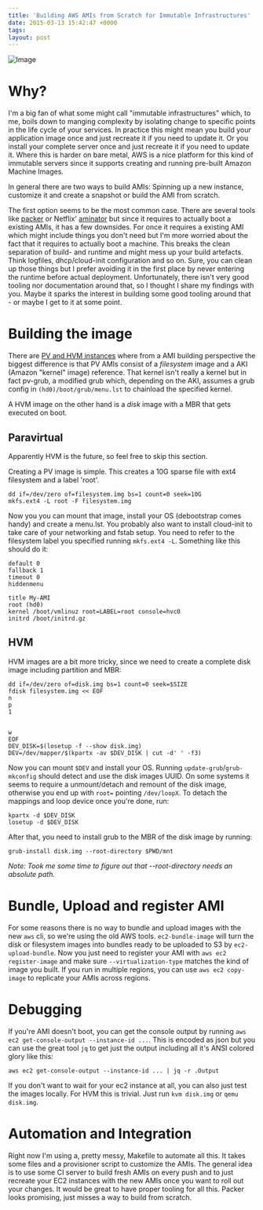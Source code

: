 ```yaml
---
title: 'Building AWS AMIs from Scratch for Immutable Infrastructures'
date: 2015-03-13 15:42:47 +0000
tags: 
layout: post
---
```

![Image](/content/images/2015/Mar/Rahn_Kloster_Sanct_Gallen_nach_Lasius_700.jpg)
# Why?
I'm a big fan of what some might call "immutable infrastructures" which, to me, boils down to manging complexity by isolating change to specific points in the life cycle of your services.
In practice this might mean you build your application image once and just recreate it if you need to update it.
Or you install your complete server once and just recreate it if you need to update it. Where this is harder on bare metal, AWS is a nice platform for this kind of immutable servers since it supports creating and running pre-built Amazon Machine Images.

In general there are two ways to build AMIs: Spinning up a new instance, customize it and create a snapshot or build the AMI from scratch.

The first option seems to be the most common case. There are several tools like [packer](https://www.packer.io/) or Netflix' [aminator](https://github.com/Netflix/aminator) but since it requires to actually boot a existing AMIs, it has a few downsides. For once it requires a existing AMI which might include things you don't need but I'm more worried about the fact that it requires to actually boot a machine. This breaks the clean separation of build- and runtime and might mess up your build artefacts. Think logfiles, dhcp/cloud-init configuration and so on. Sure, you can clean up those things but I prefer avoiding it in the first place by never entering the runtime before actual deployment.
Unfortunately, there isn't very good tooling nor documentation around that, so I thought I share my findings with you.
Maybe it sparks the interest in building some good tooling around that - or maybe I get to it at some point.

# Building the image
There are [PV and HVM instances](http://docs.aws.amazon.com/AWSEC2/latest/UserGuide/virtualization_types.html) where from a AMI building perspective the biggest difference is that PV AMIs consist of a *filesystem* image and a AKI (Amazon "kernel" image) reference. That kernel isn't really a kernel but in fact pv-grub, a modified grub which, depending on the AKI, assumes a grub config in `(hd0)/boot/grub/menu.lst` to chainload the specified kernel.

A HVM image on the other hand is a *disk* image with a MBR that gets executed on boot.

## Paravirtual
Apparently HVM is the future, so feel free to skip this section.

Creating a PV image is simple. This creates a 10G sparse file with ext4 filesystem and a label 'root'. 

	dd if=/dev/zero of=filesystem.img bs=1 count=0 seek=10G
    mkfs.ext4 -L root -F filesystem.img

Now you you can mount that image, install your OS (debootstrap comes handy) and create a menu.lst. You probably also want to install cloud-init to take care of your networking and fstab setup. You need to refer to the filesystem label you specified running `mkfs.ext4 -L`. Something like this should do it:

```
default 0
fallback 1
timeout 0
hiddenmenu

title My-AMI
root (hd0)
kernel /boot/vmlinuz root=LABEL=root console=hvc0
initrd /boot/initrd.gz
```

## HVM
HVM images are a bit more tricky, since we need to create a complete disk image including partition and MBR:

	dd if=/dev/zero of=disk.img bs=1 count=0 seek=$SIZE 
	fdisk filesystem.img << EOF
	n
	p
	1
	
	
	w
	EOF
	DEV_DISK=$(losetup -f --show disk.img)
	DEV=/dev/mapper/$(kpartx -av $DEV_DISK | cut -d' ' -f3)

Now you can mount `$DEV` and install your OS. Running `update-grub`/`grub-mkconfig` should detect and use the disk images UUID. On some systems it seems to require a unmount/detach and remount of the disk image, otherwise you end up with `root=` pointing `/dev/loopX`. To detach the mappings and loop device once you're done, run:

	kpartx -d $DEV_DISK
    losetup -d $DEV_DISK

After that, you need to install grub to the MBR of the disk image by running:

	grub-install disk.img --root-directory $PWD/mnt

*Note: Took me some time to figure out that --root-directory needs an absolute path.*

# Bundle, Upload and register AMI
For some reasons there is no way to bundle and upload images with the new `aws` cli, so we're using the old AWS tools.
`ec2-bundle-image` will turn the disk or filesystem images into bundles ready to be uploaded to S3 by `ec2-upload-bundle`. Now you just need to register your AMI with `aws ec2 register-image` and make sure `--virtualization-type` matches the kind of image you built.
If you run in multiple regions, you can use `aws ec2 copy-image` to replicate your AMIs across regions.

# Debugging
If you're AMI doesn't boot, you can get the console output by running `aws ec2 get-console-output --instance-id ...`. This is encoded as json but you can use the great tool `jq` to get just the output including all it's ANSI colored glory like this:

	aws ec2 get-console-output --instance-id ... | jq -r .Output

If you don't want to wait for your ec2 instance at all, you can also just test the images locally. For HVM this is trivial. Just run `kvm disk.img` or `qemu disk.img`.

# Automation and Integration
Right now I'm using a, pretty messy, Makefile to automate all this. It takes some files and a provisioner script to customize the AMIs. The general idea is to use some CI server to build fresh AMIs on every push and to just recreate your EC2 instances with the new AMIs once you want to roll out your changes.
It would be great to have proper tooling for all this. Packer looks promising, just misses a way to build from scratch.
